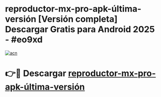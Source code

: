 # reproductor-mx-pro-apk-última-versión  [Versión completa] Descargar Gratis para Android 2025 - #eo9xd

[![acn](https://github.com/user-attachments/assets/0f9c940e-d8b0-45ae-aac7-cd30a18b3e1c)](https://apps.freeplayer.one?title=reproductor-mx-pro-apk-última-versión&ref=9F)

# 👉🔴 Descargar [reproductor-mx-pro-apk-última-versión](https://apps.freeplayer.one?title=reproductor-mx-pro-apk-última-versión&ref=9F)